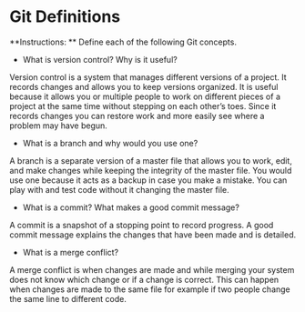 # Git Definitions

**Instructions: ** Define each of the following Git concepts.

* What is version control?  Why is it useful?

Version control is a system that manages different versions of a project. It records changes and allows you to keep versions organized. It is useful because it allows you or multiple people to work on different pieces of a project at the same time without stepping on each other’s toes. Since it records changes you can restore work and more easily see where a problem may have begun. 

* What is a branch and why would you use one?

A branch is a separate version of a master file that allows you to work, edit, and make changes while keeping the integrity of the master file. You would use one because it acts as a backup in case you make a mistake. You can play with and test code without it changing the master file.

* What is a commit? What makes a good commit message?

A commit is a snapshot of a stopping point to record progress. A good commit message explains the changes that have been made and is detailed.

* What is a merge conflict?

A merge conflict is when changes are made and while merging your system does not know which change or if a change is correct. This can happen when changes are made to the same file for example if two people change the same line to different code.